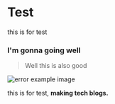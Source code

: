 # Test

this is for test

### I'm gonna going well

> Well this is also good

![error example image](/Cloud/AWS/240219/img1.png)

this is for test, **making tech blogs.**
